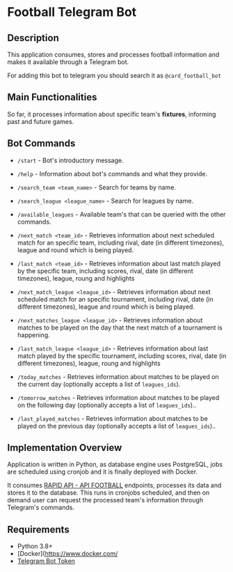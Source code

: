 

# Football Telegram Bot

## Description

This application consumes, stores and processes football information and makes it available through a Telegram bot.

For adding this bot to telegram you should search it as `@card_football_bot`


## Main Functionalities

So far, it processes information about specific team's **fixtures**, informing past and future games.


## Bot Commands

- `/start` - Bot's introductory message.

- `/help` - Information about bot's commands and what they provide.

- `/search_team <team_name>` - Search for teams by name.

- `/search_league <league_name>` - Search for leagues by name.

- `/available_leagues` - Available team's that can be queried with the other commands.

- `/next_match <team_id>` - Retrieves information about next scheduled match for an specific team, including rival, date (in different timezones), league and round which is being played.

- `/last_match <team_id>` - Retrieves information about last match played by the specific team, including  scores, rival, date (in different timezones), league, roung and highlights

- `/next_match_league <league_id>` - Retrieves information about next scheduled match for an specific tournament, including rival, date (in different timezones), league and round which is being played.

- `/next_matches_league <league_id>` - Retrieves information about matches to be played on the day that the next match of a tournament is happening.

- `/last_match_league <league_id>` - Retrieves information about last match played by the specific tournament, including  scores, rival, date (in different timezones), league, roung and highlights

- `/today_matches` - Retrieves information about matches to be played on the current day (optionally accepts a list of `leagues_ids`).

- `/tomorrow_matches` - Retrieves information about matches to be played on the following day (optionally accepts a list of `leagues_ids`)..

- `/last_played_matches` - Retrieves information about matches to be played on the previous day (optionally accepts a list of `leagues_ids`)..


## Implementation Overview

Application is written in Python, as database engine uses PostgreSQL, jobs are scheduled using cronjob and it is finally deployed with Docker.

It consumes [RAPID API - API FOOTBALL](https://rapidapi.com/api-sports/api/api-football) endpoints, processes its data and stores it to the database. This runs in cronjobs scheduled, and then on demand user can request the processed team's information through Telegram's commands.


## Requirements

- Python 3.8+
- [Docker](https://www.docker.com/
- [Telegram Bot Token](https://core.telegram.org/bots)
